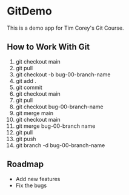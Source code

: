 # GitDemo
This is a demo app for Tim Corey's Git Course.

## How to Work With Git
1.  git checkout main
2.  git pull
3.  git checkout -b bug-00-branch-name
4.  git add .
5.  git commit
6.  git checkout main
7.  git pull
8.  git checkout bug-00-branch-name
9.  git merge main
10. git checkout main
11. git merge bug-00-branch name
12. git pull
13. git push
14. git branch -d bug-00-branch-name

## Roadmap
 * Add new features
 * Fix the bugs

